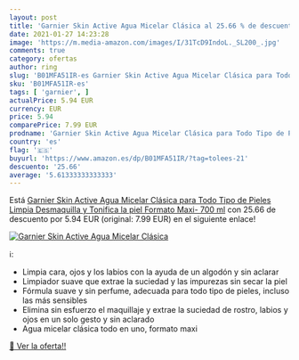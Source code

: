 ```yaml
---
layout: post
title: 'Garnier Skin Active Agua Micelar Clásica al 25.66 % de descuento'
date: 2021-01-27 14:23:28
image: 'https://m.media-amazon.com/images/I/31TcD9IndoL._SL200_.jpg'
comments: true
category: ofertas
author: ring
slug: 'B01MFA51IR-es Garnier Skin Active Agua Micelar Clásica para Todo Tipo de...'
sku: 'B01MFA51IR-es'
tags: [ 'garnier', ]
actualPrice: 5.94 EUR
currency: EUR
price: 5.94
comparePrice: 7.99 EUR
prodname: 'Garnier Skin Active Agua Micelar Clásica para Todo Tipo de Pieles  Limpia  Desmaquilla y Tonifica la piel  Formato Maxi- 700 ml'
country: 'es'
flag: '🇪🇸'
buyurl: 'https://www.amazon.es/dp/B01MFA51IR/?tag=tolees-21'
descuento: '25.66'
average: '5.61333333333333'
---
```


Está [Garnier Skin Active Agua Micelar Clásica para Todo Tipo de Pieles  Limpia  Desmaquilla y Tonifica la piel  Formato Maxi- 700 ml](https://www.amazon.es/dp/B01MFA51IR/?tag=tolees-21) con 25.66 de descuento por 5.94 EUR (original: 7.99 EUR) en el siguiente enlace!

[![Garnier Skin Active Agua Micelar Clásica](https://m.media-amazon.com/images/I/31TcD9IndoL._SL200_.jpg)](https://www.amazon.es/dp/B01MFA51IR/?tag=tolees-21)

ℹ️:

- Limpia cara, ojos y los labios con la ayuda de un algodón y sin aclarar
- Limpiador suave que extrae la suciedad y las impurezas sin secar la piel
- Fórmula suave y sin perfume, adecuada para todo tipo de pieles, incluso las más sensibles
- Elimina sin esfuerzo el maquillaje y extrae la suciedad de rostro, labios y ojos en un solo gesto y sin aclarado
- Agua micelar clásica todo en uno, formato maxi

[🛒 Ver la oferta!!](https://www.amazon.es/dp/B01MFA51IR/?tag=tolees-21)
